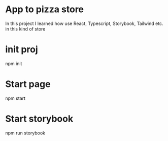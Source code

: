 # App to pizza store 
In this project I learned how use React, Typescript, Storybook, Tailwind etc. in this kind of store

# init proj
npm init
# Start page
npm start

# Start storybook
npm run storybook
